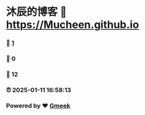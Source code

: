 # 沐辰的博客 :link: https://Mucheen.github.io 
### :page_facing_up: [1](https://Mucheen.github.io/tag.html) 
### :speech_balloon: 0 
### :hibiscus: 12 
### :alarm_clock: 2025-01-11 16:58:13 
### Powered by :heart: [Gmeek](https://github.com/Meekdai/Gmeek)
